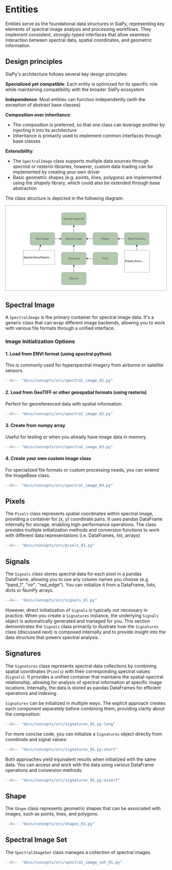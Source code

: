 # Entities

Entities serve as the foundational data structures in SiaPy, representing key elements of spectral image analysis and processing workflows. They implement consistent, strongly-typed interfaces that allow seamless interaction between spectral data, spatial coordinates, and geometric information.

## Design principles

SiaPy's architecture follows several key design principles:

**Specialized yet compatible**: Each entity is optimized for its specific role while maintaining compatibility with the broader SiaPy ecosystem

**Independence**: Most entities can function independently (with the exception of abstract base classes)

**Composition over inheritance**:

- The composition is preferred, so that one class can leverage another by injecting it into its architecture
- Inheritance is primarily used to implement common interfaces through base classes

**Extensibility**:

- The `SpectralImage` class supports multiple data sources through *spectral* or *rasterio* libraries, however, custom data loading can be implemented by creating your own driver
- Basic geometric shapes (e.g. points, lines, polygons) are implemented using the *shapely* library, which could also be extended through base abstraction

The class structure is depicted in the following diagram:

![Entities Schematics](images/entities_schematics.svg)

## Spectral Image

A `SpectralImage` is the primary container for spectral image data. It's a generic class that can wrap different image backends, allowing you to work with various file formats through a unified interface.

### Image Initialization Options

#### 1. Load from ENVI format (using spectral python)

This is commonly used for hyperspectral imagery from airborne or satellite sensors.

```python
--8<-- "docs/concepts/src/spectral_image_01.py"
```

#### 2. Load from GeoTIFF or other geospatial formats (using rasterio)

Perfect for georeferenced data with spatial information.

```python
--8<-- "docs/concepts/src/spectral_image_02.py"
```

#### 3. Create from numpy array

Useful for testing or when you already have image data in memory.

```python
--8<-- "docs/concepts/src/spectral_image_03.py"
```

#### 4. Create your own custom image class

For specialized file formats or custom processing needs, you can extend the ImageBase class.

```python
--8<-- "docs/concepts/src/spectral_image_04.py"
```

## Pixels

The `Pixels` class represents spatial coordinates within spectral image, providing a container for *(x, y)* coordinate pairs. It uses pandas DataFrame internally for storage, enabling high-performance operations. The class provides multiple initialization methods and conversion functions to work with different data representations (i.e. DataFrames, list, arrays)

```python
--8<-- "docs/concepts/src/pixels_01.py"
```

## Signals

The `Signals` class stores spectral data for each pixel in a pandas DataFrame, allowing you to use any column names you choose (e.g. "band_1", "nir", "red_edge"). You can initialize it from a DataFrame, lists, dicts or NumPy arrays.

```python
--8<-- "docs/concepts/src/signals_01.py"
```

However, direct initialization of `Signals` is typically not necessary in practice. When you create a `Signatures` instance, the underlying `Signals` object is automatically generated and managed for you. This section demonstrates the `Signals` class primarily to illustrate how the `Signatures` class (discussed next) is composed internally and to provide insight into the data structure that powers spectral analysis.

## Signatures

The `Signatures` class represents spectral data collections by combining spatial coordinates (`Pixels`) with their corresponding spectral values (`Signals`). It provides a unified container that maintains the spatial-spectral relationship, allowing for analysis of spectral information at specific image locations. Internally, the data is stored as pandas DataFrames for efficient operations and indexing.

`Signatures` can be initialized in multiple ways. The explicit approach creates each component separately before combining them, providing clarity about the composition:

```python
--8<-- "docs/concepts/src/signatures_01.py:long"
```

For more concise code, you can initialize a `Signatures` object directly from coordinate and signal values:

```python
--8<-- "docs/concepts/src/signatures_01.py:short"
```

Both approaches yield equivalent results when initialized with the same data. You can access and work with the data using various DataFrame operations and conversion methods:

```python
--8<-- "docs/concepts/src/signatures_01.py:assert"
```

## Shape

The `Shape` class represents geometric shapes that can be associated with images, such as points, lines, and polygons.

```python
--8<-- "docs/concepts/src/shapes_01.py"
```

## Spectral Image Set

The `SpectralImageSet` class manages a collection of spectral images.

```python
--8<-- "docs/concepts/src/spectral_image_set_01.py"
```
